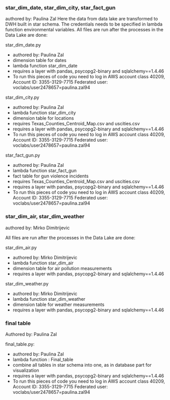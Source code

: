 ### star_dim_date, star_dim_city, star_fact_gun
authored by: Paulina Zal
Here the data from data lake are transformed to  DWH built in star schema. The credentials needs to be specified in lambda function environmental variables.
All files are run after the processes in the Data Lake are done:

star_dim_date.py
- authored by: Paulina Zal
- dimension table for dates
- lambda function star_dim_date
- requires a layer with pandas, psycopg2-binary and sqlalchemy==1.4.46
- To run this pieces of code you need to log in AWS account class 40209, Account ID: 3355-3129-7715 Federated user: voclabs/user2478657=paulina.zal94


star_dim_city.py  
- authored by: Paulina Zal
- lambda function star_dim_city
- dimension table for locations
- requires Texas_Counties_Centroid_Map.csv and uscities.csv
- requires a layer with pandas, psycopg2-binary and sqlalchemy==1.4.46
- To run this pieces of code you need to log in AWS account class 40209, Account ID: 3355-3129-7715 Federated user: voclabs/user2478657=paulina.zal94


star_fact_gun.py
- authored by: Paulina Zal
- lambda function star_fact_gun
- fact table for gun violence incidents
- requires Texas_Counties_Centroid_Map.csv and uscities.csv
- requires a layer with pandas, psycopg2-binary and sqlalchemy==1.4.46
- To run this pieces of code you need to log in AWS account class 40209, Account ID: 3355-3129-7715 Federated user: voclabs/user2478657=paulina.zal94


### star_dim_air, star_dim_weather
authored by: Mirko Dimitrijevic

All files are run after the processes in the Data Lake are done:

star_dim_air.py
- authored by: Mirko Dimitrijevic
- lambda function star_dim_air
- dimension table for air pollution measurements
- requires a layer with pandas, psycopg2-binary and sqlalchemy==1.4.46

star_dim_weather.py
- authored by: Mirko Dimitrijevic
- lambda function star_dim_weather
- dimension table for weather measurements
- requires a layer with pandas, psycopg2-binary and sqlalchemy==1.4.46

### final table
Authored by: Paulina Zal

final_table.py:
- authored by: Paulina Zal
- lambda function : Final_table
- combine all tables in star schema into one, as in database part for visualization
- requires a layer with pandas, psycopg2-binary and sqlalchemy==1.4.46
- To run this pieces of code you need to log in AWS account class 40209, Account ID: 3355-3129-7715 Federated user: voclabs/user2478657=paulina.zal94

